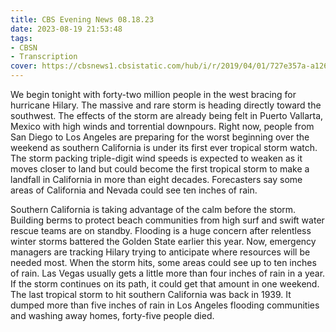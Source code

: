 ```yaml
---
title: CBS Evening News 08.18.23
date: 2023-08-19 21:53:48
tags:
- CBSN
- Transcription
cover: https://cbsnews1.cbsistatic.com/hub/i/r/2019/04/01/727e357a-a126-4138-a2c5-4d3222669d57/thumbnail/640x360/3ff2761028dc5c65cc4f07acd54bcd5c/cbsn2-logo-1920x1080.jpg
---
```

We begin tonight with forty-two million people in the west bracing for hurricane Hilary. The massive and rare storm is heading directly toward the southwest. The effects of the storm are already being felt in Puerto Vallarta, Mexico with high winds and torrential downpours. Right now, people from San Diego to Los Angeles are preparing for the worst beginning over the weekend as southern California is under its first ever tropical storm watch. The storm packing triple-digit wind speeds is expected to weaken as it moves closer to land but could become the first tropical storm to make a landfall in California in more than eight decades. Forecasters say some areas of California and Nevada could see ten inches of rain.

Southern California is taking advantage of the calm before the storm. Building berms to protect beach communities from high surf and swift water rescue teams are on standby. Flooding is a huge concern after relentless winter storms battered the Golden State earlier this year. Now, emergency managers are tracking Hilary trying to anticipate where resources will be needed most. When the storm hits, some areas could see up to ten inches of rain. Las Vegas usually gets a little more than four inches of rain in a year. If the storm continues on its path, it could get that amount in one weekend. The last tropical storm to hit southern California was back in 1939. It dumped more than five inches of rain in Los Angeles flooding communities and washing away homes, forty-five people died. 
